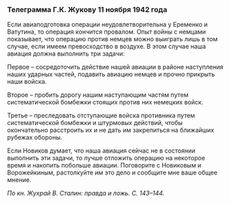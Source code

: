 ### Телеграмма Г.К. Жукову 11 ноября 1942 года

Если авиаподготовка операции неудовлетворительна у Еременко и Ватутина, то операция кончится провалом. Опыт войны с немцами показывает, что операцию против немцев можно выиграть лишь в том случае, если имеем превосходство в воздухе. В этом случае наша авиация должна выполнить три задачи:

Первое – сосредоточить действие нашей авиации в районе наступления наших ударных частей, подавить авиацию немцев и прочно прикрыть наши войска.

Второе – пробить дорогу нашим наступающим частям путем систематической бомбежки стоящих против них немецких войск.

Третье – преследовать отступающие войска противника путем систематической бомбежки и штурмовых действий, чтобы окончательно расстроить их и не дать им закрепиться на ближайших рубежах обороны.

Если Новиков думает, что наша авиация сейчас не в состоянии выполнить эти задачи, то лучше отложить операцию на некоторое время и накопить побольше авиации. Поговорите с Новиковым и Ворожейкиным, растолкуйте им это дело и сообщите мне ваше общее мнение.

_По кн. Жухрай В. Сталин: правда и ложь. С. 143–144._
